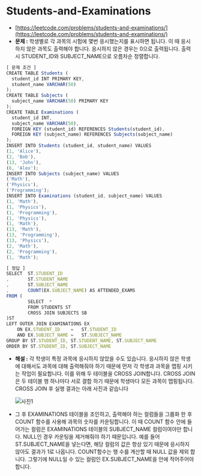 # **Students-and-Examinations**

- [https://leetcode.com/problems/students-and-examinations/](https://leetcode.com/problems/students-and-examinations/)
- **문제 :** 학생별로 각 과목의 시험에 몇번 응시했는지를 표시하면 됩니다. 이 때 응시하지 않은 과목도 출력해야 합니다. 응시하지 않은 경우는 0으로 출력됩니다. 출력시 STUDENT_ID와 SUBJECT_NAME으로 오름차순 정렬합니다.

```jsx
[ 문제 조건 ]
CREATE TABLE Students (
  student_id INT PRIMARY KEY,
  student_name VARCHAR(50)
);
CREATE TABLE Subjects (
  subject_name VARCHAR(50) PRIMARY KEY
);
CREATE TABLE Examinations (
  student_id INT,
  subject_name VARCHAR(50),
  FOREIGN KEY (student_id) REFERENCES Students(student_id),
  FOREIGN KEY (subject_name) REFERENCES Subjects(subject_name)
);
INSERT INTO Students (student_id, student_name) VALUES
(1, 'Alice'),
(2, 'Bob'),
(13, 'John'),
(6, 'Alex');
INSERT INTO Subjects (subject_name) VALUES
('Math'),
('Physics'),
('Programming');
INSERT INTO Examinations (student_id, subject_name) VALUES
(1, 'Math'),
(1, 'Physics'),
(1, 'Programming'),
(1, 'Physics'),
(1, 'Math'),
(13, 'Math'),
(13, 'Programming'),
(13, 'Physics'),
(2, 'Math'),
(2, 'Programming'),
(1, 'Math');
```

```jsx
[ 정답 ]
SELECT	ST.STUDENT_ID
,		ST.STUDENT_NAME
,		ST.SUBJECT_NAME
,		COUNT(EX.SUBJECT_NAME) AS ATTENDED_EXAMS
FROM (
		SELECT	*
		FROM STUDENTS ST
		CROSS JOIN SUBJECTS SB
)ST
LEFT OUTER JOIN EXAMINATIONS EX
	ON EX.STUDENT_ID	=	ST.STUDENT_ID
	AND EX.SUBJECT_NAME	=	ST.SUBJECT_NAME
GROUP BY ST.STUDENT_ID, ST.STUDENT_NAME, ST.SUBJECT_NAME
ORDER BY ST.STUDENT_ID,	ST.SUBJECT_NAME
```

- **해설 :** 각 학생이 특정 과목에 응시하지 않았을 수도 있습니다. 응시하지 않은 학생에 대해서도 과목에 대해 출력해줘야 하기 때문에 먼저 각 학생과 과목을 맵핑 시키는 작업이 필요합니다. 이를 위해 두 테이블을 CROSS JOIN합니다. CROSS JOIN은 두 테이블 행 하나마다 서로 결합 하기 때문에 학생마다 모든 과목이 맵핑됩니다. CROSS JOIN 후 실행 결과는 아래 사진과 같습니다
  
  ![사진1](https://github.com/KimYongJ/HackerRank_LeetCode_SQL_PS/assets/106525587/4f02f54b-4ec9-4891-b2f6-41861e347391)

- 그 후 EXAMINATIONS 테이블을 조인하고, 출력해야 하는 컬럼들을 그룹화 한 후 COUNT 함수를 사용해 과목의 숫자를 카운팅합니다. 이 때 COUNT 함수 안에 들어가는 컬럼은 EXAMINATIONS 테이블의 SUBJECT_NAME 컬럼이여야만 합니다. NULL인 경우 카운팅을 제거해줘야 하기 때문입니다. 예를 들어 ST.SUBJECT_NAME을 넣는다면, 해당 컬럼의 값은 항상 있기 때문에 응시하지 않아도 결과가 1로 나옵니다. COUNT함수는 행 수를 계산할 때 NULL 값을 제외 합니다. 그렇기에 NULL일 수 있는 컬럼인 EX.SUBJECT_NAME을 안에 적어주어야 합니다.
